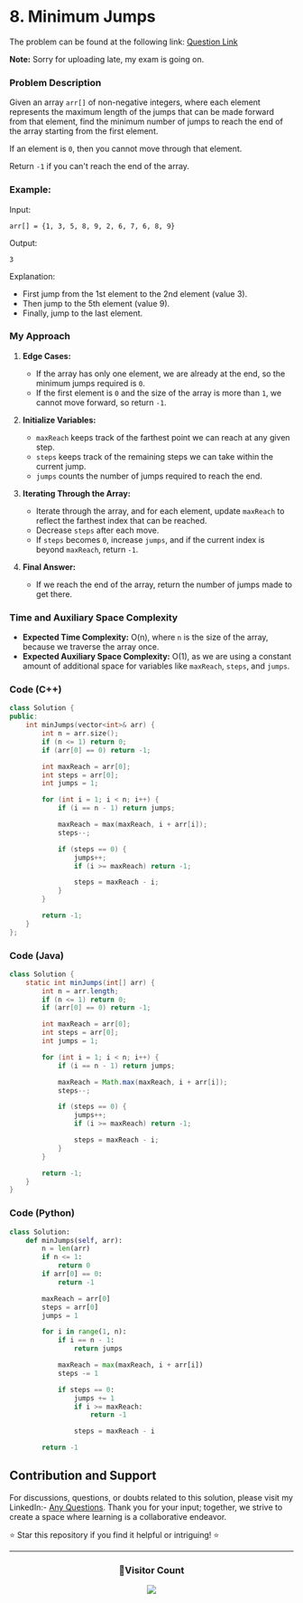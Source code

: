 # **8. Minimum Jumps**

The problem can be found at the following link: [Question Link](https://www.geeksforgeeks.org/problems/minimum-number-of-jumps-1587115620/1)

**Note:** Sorry for uploading late, my exam is going on.

### Problem Description

Given an array `arr[]` of non-negative integers, where each element represents the maximum length of the jumps that can be made forward from that element, find the minimum number of jumps to reach the end of the array starting from the first element.

If an element is `0`, then you cannot move through that element.

Return `-1` if you can't reach the end of the array.

### Example:

Input:

```
arr[] = {1, 3, 5, 8, 9, 2, 6, 7, 6, 8, 9}
```

Output:

```
3
```

Explanation:

- First jump from the 1st element to the 2nd element (value 3).
- Then jump to the 5th element (value 9).
- Finally, jump to the last element.

### My Approach

1. **Edge Cases:**

   - If the array has only one element, we are already at the end, so the minimum jumps required is `0`.
   - If the first element is `0` and the size of the array is more than `1`, we cannot move forward, so return `-1`.

2. **Initialize Variables:**

   - `maxReach` keeps track of the farthest point we can reach at any given step.
   - `steps` keeps track of the remaining steps we can take within the current jump.
   - `jumps` counts the number of jumps required to reach the end.

3. **Iterating Through the Array:**

   - Iterate through the array, and for each element, update `maxReach` to reflect the farthest index that can be reached.
   - Decrease `steps` after each move.
   - If `steps` becomes `0`, increase `jumps`, and if the current index is beyond `maxReach`, return `-1`.

4. **Final Answer:**
   - If we reach the end of the array, return the number of jumps made to get there.

### Time and Auxiliary Space Complexity

- **Expected Time Complexity:** O(n), where `n` is the size of the array, because we traverse the array once.
- **Expected Auxiliary Space Complexity:** O(1), as we are using a constant amount of additional space for variables like `maxReach`, `steps`, and `jumps`.

### Code (C++)

```cpp
class Solution {
public:
    int minJumps(vector<int>& arr) {
        int n = arr.size();
        if (n <= 1) return 0;
        if (arr[0] == 0) return -1;

        int maxReach = arr[0];
        int steps = arr[0];
        int jumps = 1;

        for (int i = 1; i < n; i++) {
            if (i == n - 1) return jumps;

            maxReach = max(maxReach, i + arr[i]);
            steps--;

            if (steps == 0) {
                jumps++;
                if (i >= maxReach) return -1;

                steps = maxReach - i;
            }
        }

        return -1;
    }
};
```

### Code (Java)

```java
class Solution {
    static int minJumps(int[] arr) {
        int n = arr.length;
        if (n <= 1) return 0;
        if (arr[0] == 0) return -1;

        int maxReach = arr[0];
        int steps = arr[0];
        int jumps = 1;

        for (int i = 1; i < n; i++) {
            if (i == n - 1) return jumps;

            maxReach = Math.max(maxReach, i + arr[i]);
            steps--;

            if (steps == 0) {
                jumps++;
                if (i >= maxReach) return -1;

                steps = maxReach - i;
            }
        }

        return -1;
    }
}
```

### Code (Python)

```python
class Solution:
    def minJumps(self, arr):
        n = len(arr)
        if n <= 1:
            return 0
        if arr[0] == 0:
            return -1

        maxReach = arr[0]
        steps = arr[0]
        jumps = 1

        for i in range(1, n):
            if i == n - 1:
                return jumps

            maxReach = max(maxReach, i + arr[i])
            steps -= 1

            if steps == 0:
                jumps += 1
                if i >= maxReach:
                    return -1

                steps = maxReach - i

        return -1
```

## Contribution and Support

For discussions, questions, or doubts related to this solution, please visit my LinkedIn:- [Any Questions](https://www.linkedin.com/in/patel-hetkumar-sandipbhai-8b110525a/). Thank you for your input; together, we strive to create a space where learning is a collaborative endeavor.

⭐ Star this repository if you find it helpful or intriguing! ⭐

---

<div align=center>
  <h3><b>📍Visitor Count</b></h3>
</div>

<p align="center" >   
  <img src="https://profile-counter.glitch.me/Hunterdii/count.svg" />  
</p>
